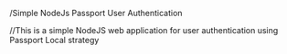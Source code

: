 /Simple NodeJs Passport User Authentication

//This is a simple NodeJS web application for user authentication using Passport Local strategy

